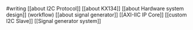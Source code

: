 #writing 
[[about I2C Protocol]]
[[about KX134]]
[[about Hardware system design]] (workflow)
[[about signal generator]]
[[AXI-IIC IP Core]]
[[custom I2C Slave]]
[[Signal generator system]]
